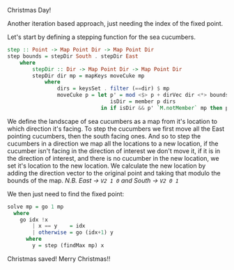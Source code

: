 Christmas Day!

Another iteration based approach, just needing the index of the fixed point.

Let's start by defining a stepping function for the sea cucumbers.

```haskell
step :: Point -> Map Point Dir -> Map Point Dir
step bounds = stepDir South . stepDir East
    where
        stepDir :: Dir -> Map Point Dir -> Map Point Dir
        stepDir dir mp = mapKeys moveCuke mp
            where
                dirs = keysSet . filter (==dir) $ mp
                moveCuke p = let p' = mod <$> p + dirVec dir <*> bounds
                                 isDir = member p dirs
                              in if isDir && p' `M.notMember` mp then p' else p
```

We define the landscape of sea cucumbers as a map from it's location to which direction it's facing.
To step the cucumbers we first move all the East pointing cucumbers, then the south facing ones.
And so to step the cucumbers in a direction we map all the locations to a new location,
if the cucumber isn't facing in the direction of interest we don't move it, if it is in the direction of interest,
and there is no cucumber in the new location, we set it's location to the new location.
We calculate the new location by adding the direction vector to the original point and taking that modulo the bounds of the map.
_N.B. East -> `V2 1 0` and South -> `V2 0 1`_

We then just need to find the fixed point:

```haskell
solve mp = go 1 mp
  where
    go idx !x
        | x == y    = idx
        | otherwise = go (idx+1) y
      where
        y = step (findMax mp) x
```

Christmas saved! Merry Christmas!!
